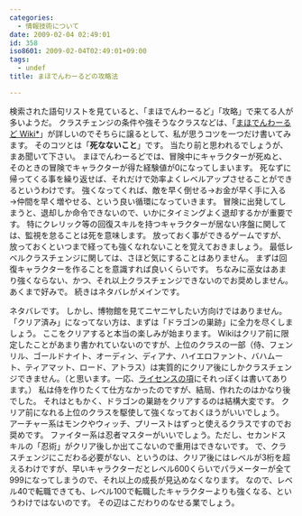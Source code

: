 ```yaml
---
categories:
  - 情報技術について
date: 2009-02-04 02:49:01
id: 358
iso8601: 2009-02-04T02:49:01+09:00
tags:
  - undef
title: まほでんわーるどの攻略法

---
```


<p>検索された語句リストを見ていると、「まほでんわーるど」「攻略」で来てる人が多いようだ。
クラスチェンジの条件や強そうなクラスなどは、「<a href="http://wikiwiki.jp/mww/" target="_blank">まほでんわーるど Wiki*</a>」が詳しいのでそちらに譲るとして、私が思うコツを一つだけ書いてみます。
そのコツとは「<strong>死なないこと</strong>」です。
当たり前と思われるでしょうが、まあ聞いて下さい。
まほでんわーるどでは、冒険中にキャラクターが死ぬと、そのときの冒険でキャラクターが得た経験値が0になってしまいます。
死なずに帰ってくる事を繰り返せば、それだけで効率よくレベルアップさせることができるというわけです。
強くなってくれば、敵を早く倒せる→お金が早く手に入る→仲間を早く増やせる、という良い循環になっていきます。
冒険に出発してしまうと、退却しか命令できないので、いかにタイミングよく退却するかが重要です。
特にクレリック等の回復スキルを持つキャラクターが居ない序盤に関しては、監視を怠ることは死を意味します。
放っておく事ができるゲームですが、放っておくといつまで経っても強くなれないことを覚えておきましょう。
最低レベルクラスチェンジに関しては、さほど気にすることはありません。
まずは回復キャラクターを作ることを意識すれば良いくらいです。
ちなみに巫女はあまり強くならない、かつ、それ以上クラスチェンジできないのでお奨めしません。あくまで好みで。
続きはネタバレがメインです。</p>

<p>
ネタバレです。
しかし、博物館を見てニヤニヤしたい方向けではありません。
「クリア済み」になってない方は、まずは「ドラゴンの巣跡」に全力を尽くしましょう。
ここをクリアすると本当の楽しみが始まります。
Wikiはクリア前に限定したことがあまり書かれていないのですが、上位のクラスの一部（侍、フェンリル、ゴールドナイト、オーディン、ディアナ、ハイエロファント、バハムート、ティアマット、ロード、アトラス）は実質的にクリア後にしかクラスチェンジできません。（と思います。一応、<a href="http://wikiwiki.jp/mww/?%A5%E9%A5%A4%A5%BB%A5%F3%A5%B9" target="_blank">ライセンスの項</a>にそれっぽくは書いてあります。）
私は侍を作りたくて仕方なかったのですが、結局、作れたのはかなり後でした。
それはともかく、ドラゴンの巣跡をクリアするのは結構大変です。
クリア前になれる上位のクラスを駆使して強くなっておくほうがいいでしょう。
アーチャー系はモンクやウィッチ、プリーストはずっと使えるクラスですのでお奨めです。
ファイター系は忍者マスターがいいでしょう。ただし、セカンドスキルの「忍術」がクリア後しか出てこないので重用はできないです。
で、クラスチェンジにこだわる必要がない、というのは、クリア後にはレベルが3桁を超えるわけですが、早いキャラクターだとレベル600くらいでパラメーターが全て999になってしまうので、それ以上の成長が見込めなくなります。
なので、レベル40で転職できても、レベル100で転職したキャラクターよりも強くなる、というわけではないのです。
その辺はこだわりのなせる業でしょう。</p>
    	